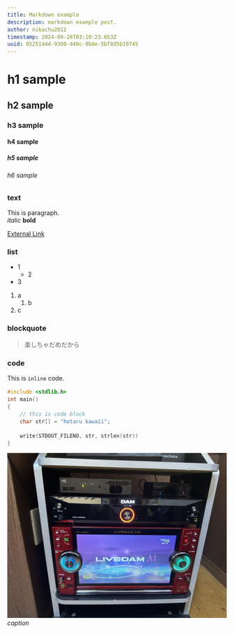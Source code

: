 ```yaml
---
title: Markdown example
description: markdown example post.
author: nikachu2012
timestamp: 2024-09-26T03:10:23.653Z
uuid: 0525144d-9300-440c-9bde-5bf8d5b19745
---
```


# h1 sample
## h2 sample
### h3 sample
#### h4 sample
##### h5 sample
###### h6 sample

### text
This is paragraph.  
*italic* **bold**

[External Link](https://google.com)

### list 
- 1
    - 2
- 3

1. a
    1. b
2. c

### blockquote
> 楽しちゃだめだから

### code
This is `inline` code.  

```c {1,3-4}
#include <stdlib.h>
int main()
{
    // this is code block
    char str[] = "hotaru kawaii";

    write(STDOUT_FILENO, str, strlen(str))
}
```

![This is image](image.JPEG)
*caption*
